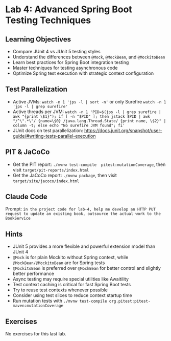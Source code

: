 # Lab 4: Advanced Spring Boot Testing Techniques

## Learning Objectives

- Compare JUnit 4 vs JUnit 5 testing styles
- Understand the differences between `@Mock`, `@MockBean`, and `@MockitoBean`
- Learn best practices for Spring Boot integration testing
- Master techniques for testing asynchronous code
- Optimize Spring test execution with strategic context configuration


## Test Parallelization

- Active JVMs: `watch -n 1 'jps -l | sort -n'` or only Surefire `watch -n 1 'jps -l | grep surefire'`
- Active threads per JVM: `watch -n 1 'PID=$(jps -l | grep surefire | awk "{print \$1}"); if [ -n "$PID" ]; then jstack $PID | awk "/^\".*\"/ {name=\$0} /java.lang.Thread.State/ {print name, \$2}" | column -t; else echo "No surefire JVM found"; fi'`
- JUnit docs on test parallelization: https://docs.junit.org/snapshot/user-guide/#writing-tests-parallel-execution

## PIT & JaCoCo

- Get the PIT report: `./mvnw test-compile  pitest:mutationCoverage`, then visit `target/pit-reports/index.html`
- Get the JaCoCo report: `./mvnw package`, then visit `target/site/jacoco/index.html`

## Claude Code

Prompt: `in the project code for lab-4, help me develop an HTTP PUT request to update an existing book, outsource the actual work to the
BookService`

## Hints

- JUnit 5 provides a more flexible and powerful extension model than JUnit 4
- `@Mock` is for plain Mockito without Spring context, while `@MockBean/@MockitoBean` are for Spring tests
- `@MockitoBean` is preferred over `@MockBean` for better control and slightly better performance
- Async testing may require special utilities like Awaitility
- Test context caching is critical for fast Spring Boot tests
- Try to reuse test contexts whenever possible
- Consider using test slices to reduce context startup time
- Run mutation tests with `./mvnw test-compile org.pitest:pitest-maven:mutationCoverage`

## Exercises

No exercises for this last lab.
